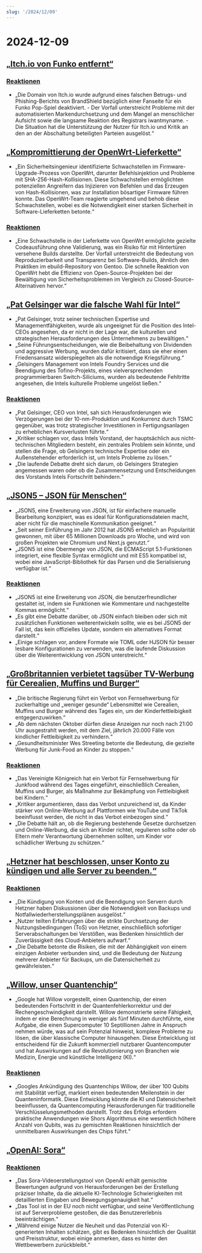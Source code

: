 ```yaml
---
slug: '/2024/12/09'
---
```


# 2024-12-09

## [„Itch.io von Funko entfernt“](https://bsky.app/profile/itch.io/post/3lcu6h465bs2n)

### [Reaktionen](https://news.ycombinator.com/item?id=42363727)

- „Die Domain von Itch.io wurde aufgrund eines falschen Betrugs- und Phishing-Berichts von BrandShield bezüglich einer Fanseite für ein Funko Pop-Spiel deaktiviert. - Der Vorfall unterstreicht Probleme mit der automatisierten Markendurchsetzung und dem Mangel an menschlicher Aufsicht sowie die langsame Reaktion des Registrars iwantmyname. - Die Situation hat die Unterstützung der Nutzer für Itch.io und Kritik an den an der Abschaltung beteiligten Parteien ausgelöst.“

## [„Kompromittierung der OpenWrt-Lieferkette“](https://flatt.tech/research/posts/compromising-openwrt-supply-chain-sha256-collision/)

- „Ein Sicherheitsingenieur identifizierte Schwachstellen im Firmware-Upgrade-Prozess von OpenWrt, darunter Befehlsinjektion und Probleme mit SHA-256-Hash-Kollisionen. Diese Schwachstellen ermöglichten potenziellen Angreifern das Injizieren von Befehlen und das Erzeugen von Hash-Kollisionen, was zur Installation bösartiger Firmware führen konnte. Das OpenWrt-Team reagierte umgehend und behob diese Schwachstellen, wobei es die Notwendigkeit einer starken Sicherheit in Software-Lieferketten betonte.“

### [Reaktionen](https://news.ycombinator.com/item?id=42363102)

- „Eine Schwachstelle in der Lieferkette von OpenWrt ermöglichte gezielte Codeausführung ohne Validierung, was ein Risiko für mit Hintertüren versehene Builds darstellte. Der Vorfall unterstreicht die Bedeutung von Reproduzierbarkeit und Transparenz bei Software-Builds, ähnlich den Praktiken im ebuild-Repository von Gentoo. Die schnelle Reaktion von OpenWrt hebt die Effizienz von Open-Source-Projekten bei der Bewältigung von Sicherheitsproblemen im Vergleich zu Closed-Source-Alternativen hervor.“

## [„Pat Gelsinger war die falsche Wahl für Intel“](https://bcantrill.dtrace.org/2024/12/08/why-gelsinger-was-wrong-for-intel/)

- „Pat Gelsinger, trotz seiner technischen Expertise und Managementfähigkeiten, wurde als ungeeignet für die Position des Intel-CEOs angesehen, da er nicht in der Lage war, die kulturellen und strategischen Herausforderungen des Unternehmens zu bewältigen.“
- „Seine Führungsentscheidungen, wie die Beibehaltung von Dividenden und aggressive Werbung, wurden dafür kritisiert, dass sie eher einen Friedensansatz widerspiegelten als die notwendige Kriegsführung.“
- „Gelsingers Management von Intels Foundry Services und die Beendigung des Tofino-Projekts, eines vielversprechenden programmierbaren Switch-Siliciums, wurden als bedeutende Fehltritte angesehen, die Intels kulturelle Probleme ungelöst ließen.“

### [Reaktionen](https://news.ycombinator.com/item?id=42361955)

- „Pat Gelsinger, CEO von Intel, sah sich Herausforderungen wie Verzögerungen bei der 10-nm-Produktion und Konkurrenz durch TSMC gegenüber, was trotz strategischer Investitionen in Fertigungsanlagen zu erheblichen Kursverlusten führte.“
- „Kritiker schlagen vor, dass Intels Vorstand, der hauptsächlich aus nicht-technischen Mitgliedern besteht, ein zentrales Problem sein könnte, und stellen die Frage, ob Gelsingers technische Expertise oder ein Außenstehender erforderlich ist, um Intels Probleme zu lösen.“
- „Die laufende Debatte dreht sich darum, ob Gelsingers Strategien angemessen waren oder ob die Zusammensetzung und Entscheidungen des Vorstands Intels Fortschritt behindern.“

## [„JSON5 – JSON für Menschen“](https://json5.org/)

- „JSON5, eine Erweiterung von JSON, ist für einfachere manuelle Bearbeitung konzipiert, was es ideal für Konfigurationsdateien macht, aber nicht für die maschinelle Kommunikation geeignet.“
- „Seit seiner Einführung im Jahr 2012 hat JSON5 erheblich an Popularität gewonnen, mit über 65 Millionen Downloads pro Woche, und wird von großen Projekten wie Chromium und Next.js genutzt.“
- „JSON5 ist eine Obermenge von JSON, die ECMAScript 5.1-Funktionen integriert, eine flexible Syntax ermöglicht und mit ES5 kompatibel ist, wobei eine JavaScript-Bibliothek für das Parsen und die Serialisierung verfügbar ist.“

### [Reaktionen](https://news.ycombinator.com/item?id=42360681)

- „JSON5 ist eine Erweiterung von JSON, die benutzerfreundlicher gestaltet ist, indem sie Funktionen wie Kommentare und nachgestellte Kommas ermöglicht.“
- „Es gibt eine Debatte darüber, ob JSON einfach bleiben oder sich mit zusätzlichen Funktionen weiterentwickeln sollte, wie es bei JSON5 der Fall ist, das kein offizielles Update, sondern ein alternatives Format darstellt.“
- „Einige schlagen vor, andere Formate wie TOML oder HJSON für besser lesbare Konfigurationen zu verwenden, was die laufende Diskussion über die Weiterentwicklung von JSON unterstreicht.“

## [„Großbritannien verbietet tagsüber TV-Werbung für Cerealien, Muffins und Burger“](https://www.france24.com/en/live-news/20241204-uk-bans-daytime-tv-ads-for-cereals-muffins-and-burgers)

- „Die britische Regierung führt ein Verbot von Fernsehwerbung für zuckerhaltige und „weniger gesunde“ Lebensmittel wie Cerealien, Muffins und Burger während des Tages ein, um der Kinderfettleibigkeit entgegenzuwirken.“
- „Ab dem nächsten Oktober dürfen diese Anzeigen nur noch nach 21:00 Uhr ausgestrahlt werden, mit dem Ziel, jährlich 20.000 Fälle von kindlicher Fettleibigkeit zu verhindern.“
- „Gesundheitsminister Wes Streeting betonte die Bedeutung, die gezielte Werbung für Junk-Food an Kinder zu stoppen.“

### [Reaktionen](https://news.ycombinator.com/item?id=42359836)

- „Das Vereinigte Königreich hat ein Verbot für Fernsehwerbung für Junkfood während des Tages eingeführt, einschließlich Cerealien, Muffins und Burger, als Maßnahme zur Bekämpfung von Fettleibigkeit bei Kindern.“
- „Kritiker argumentieren, dass das Verbot unzureichend ist, da Kinder stärker von Online-Werbung auf Plattformen wie YouTube und TikTok beeinflusst werden, die nicht in das Verbot einbezogen sind.“
- „Die Debatte hält an, ob die Regierung bestehende Gesetze durchsetzen und Online-Werbung, die sich an Kinder richtet, regulieren sollte oder ob Eltern mehr Verantwortung übernehmen sollten, um Kinder vor schädlicher Werbung zu schützen.“

## [„Hetzner hat beschlossen, unser Konto zu kündigen und alle Server zu beenden.“](https://mastodon.social/@kiwix/113622081750449356)

### [Reaktionen](https://news.ycombinator.com/item?id=42365295)

- „Die Kündigung von Konten und die Beendigung von Servern durch Hetzner haben Diskussionen über die Notwendigkeit von Backups und Notfallwiederherstellungsplänen ausgelöst.“
- „Nutzer teilten Erfahrungen über die strikte Durchsetzung der Nutzungsbedingungen (ToS) von Hetzner, einschließlich sofortiger Serverabschaltungen bei Verstößen, was Bedenken hinsichtlich der Zuverlässigkeit des Cloud-Anbieters aufwarf.“
- „Die Debatte betonte die Risiken, die mit der Abhängigkeit von einem einzigen Anbieter verbunden sind, und die Bedeutung der Nutzung mehrerer Anbieter für Backups, um die Datensicherheit zu gewährleisten.“

## [„Willow, unser Quantenchip“](https://blog.google/technology/research/google-willow-quantum-chip/)

- „Google hat Willow vorgestellt, einen Quantenchip, der einen bedeutenden Fortschritt in der Quantenfehlerkorrektur und der Rechengeschwindigkeit darstellt. Willow demonstrierte seine Fähigkeit, indem er eine Berechnung in weniger als fünf Minuten durchführte, eine Aufgabe, die einen Supercomputer 10 Septillionen Jahre in Anspruch nehmen würde, was auf sein Potenzial hinweist, komplexe Probleme zu lösen, die über klassische Computer hinausgehen. Diese Entwicklung ist entscheidend für die Zukunft kommerziell nutzbarer Quantencomputer und hat Auswirkungen auf die Revolutionierung von Branchen wie Medizin, Energie und künstliche Intelligenz (KI).“

### [Reaktionen](https://news.ycombinator.com/item?id=42367649)

- „Googles Ankündigung des Quantenchips Willow, der über 100 Qubits mit Stabilität verfügt, markiert einen bedeutenden Meilenstein in der Quanteninformatik. Diese Entwicklung könnte die KI und Datensicherheit beeinflussen, da Quantencomputing Herausforderungen für traditionelle Verschlüsselungsmethoden darstellt. Trotz des Erfolgs erfordern praktische Anwendungen wie Shors Algorithmus eine wesentlich höhere Anzahl von Qubits, was zu gemischten Reaktionen hinsichtlich der unmittelbaren Auswirkungen des Chips führt.“

## [„OpenAI: Sora“](https://sora.com/)

### [Reaktionen](https://news.ycombinator.com/item?id=42368604)

- „Das Sora-Videoerstellungstool von OpenAI erhält gemischte Bewertungen aufgrund von Herausforderungen bei der Erstellung präziser Inhalte, da die aktuelle KI-Technologie Schwierigkeiten mit detaillierten Eingaben und Bewegungsgenauigkeit hat.“
- „Das Tool ist in der EU noch nicht verfügbar, und seine Veröffentlichung ist auf Serverprobleme gestoßen, die das Benutzererlebnis beeinträchtigen.“
- „Während einige Nutzer die Neuheit und das Potenzial von KI-generierten Inhalten schätzen, gibt es Bedenken hinsichtlich der Qualität und Preisstruktur, wobei einige anmerken, dass es hinter den Wettbewerbern zurückbleibt.“

<head>
  <meta property="og:title" content="„Itch.io von Funko entfernt“" />
  <meta property="og:type" content="website" />
  <meta property="og:image" content="https://og.cho.sh/api/og/?title=%E2%80%9EItch.io%20von%20Funko%20entfernt%E2%80%9C&subheading=Montag%2C%209.%20Dezember%202024%3A%20Hacker%20News%20Zusammenfassung" />
</head>

